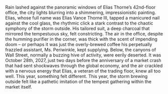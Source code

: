 Rain lashed against the panoramic windows of Elias Thorne’s 42nd-floor office, the city lights blurring into a shimmering, impressionistic painting.  Elias, whose full name was Elias Vance Thorne III, tapped a manicured nail against the cool glass, the rhythmic click a stark contrast to the chaotic symphony of the storm outside. His tailored suit, a deep charcoal that mirrored the tempestuous sky, felt constricting. The air in the office, despite the humming purifier in the corner, was thick with the scent of impending doom – or perhaps it was just the overly-brewed coffee his perpetually frazzled assistant, Ms. Periwinkle, kept supplying. Below, the canyons of Wall Street, normally a buzzing hive of activity, were eerily deserted. It was October 28th, 2027, just two days before the anniversary of a market crash that had sent shockwaves through the global economy, and the air crackled with a nervous energy that Elias, a veteran of the trading floor, knew all too well.  This year, something felt different.  This year, the storm brewing outside felt like a pathetic imitation of the tempest gathering within the market itself.
